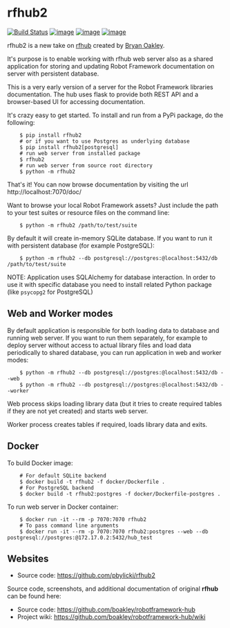 # rfhub2

[![Build Status](https://travis-ci.org/pbylicki/rfhub2.svg?branch=master)](https://travis-ci.org/pbylicki/rfhub2)
[![image](https://img.shields.io/pypi/v/rfhub2.svg)](https://pypi.org/project/rfhub2/)
[![image](https://img.shields.io/pypi/pyversions/rfhub2.svg)](https://pypi.org/project/rfhub2/)
[![image](https://img.shields.io/pypi/wheel/rfhub2.svg)](https://pypi.org/project/rfhub2/)

rfhub2 is a new take on [rfhub](https://github.com/boakley/robotframework-hub) 
created by [Bryan Oakley](https://github.com/boakley).

It's purpose is to enable working with rfhub web server also as a shared application
for storing and updating Robot Framework documentation on server with persistent database.

This is a very early version of a server for the Robot Framework
libraries documentation. The hub uses flask to provide both REST API
and a browser-based UI for accessing documentation. 

It's crazy easy to get started. To install and run from a PyPi
package, do the following:

```
    $ pip install rfhub2
    # or if you want to use Postgres as underlying database
    $ pip install rfhub2[postgresql]
    # run web server from installed package
    $ rfhub2
    # run web server from source root directory
    $ python -m rfhub2
``` 

That's it! You can now browse documentation by visiting the url
http://localhost:7070/doc/

Want to browse your local Robot Framework assets? Just include
the path to your test suites or resource files on the command
line:

```
    $ python -m rfhub2 /path/to/test/suite
```
By default it will create in-memory SQLite database. 
If you want to run it with persistent database (for example PostgreSQL):

```
    $ python -m rfhub2 --db postgresql://postgres:@localhost:5432/db /path/to/test/suite
```

NOTE: Application uses SQLAlchemy for database interaction. 
In order to use it with specific database you need to install related Python package
(like `psycopg2` for PostgreSQL)

## Web and Worker modes
By default application is responsible for both loading data to database and running web server.
If you want to run them separately, for example to deploy server without access to actual library files
and load data periodically to shared database, you can run application in web and worker modes:

```
    $ python -m rfhub2 --db postgresql://postgres:@localhost:5432/db --web
    $ python -m rfhub2 --db postgresql://postgres:@localhost:5432/db --worker
```
Web process skips loading library data (but it tries to create required tables if they are not yet created) 
and starts web server.

Worker process creates tables if required, loads library data and exits.

## Docker

To build Docker image:

```
    # For default SQLite backend
    $ docker build -t rfhub2 -f docker/Dockerfile .
    # For PostgreSQL backend
    $ docker build -t rfhub2:postgres -f docker/Dockerfile-postgres .
```

To run web server in Docker container:

```
    $ docker run -it --rm -p 7070:7070 rfhub2
    # To pass command line arguments
    $ docker run -it --rm -p 7070:7070 rfhub2:postgres --web --db postgresql://postgres:@172.17.0.2:5432/hub_test
```

## Websites

 * Source code: https://github.com/pbylicki/rfhub2

Source code, screenshots, and additional documentation of original **rfhub** can be found here:

 * Source code: https://github.com/boakley/robotframework-hub
 * Project wiki: https://github.com/boakley/robotframework-hub/wiki

